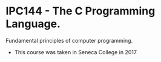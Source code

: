 # IPC144 - The C Programming Language.
Fundamental principles of computer programming.
* This course was taken in Seneca College in 2017
